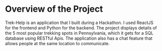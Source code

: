 # Overview of the Project

Trek-Help is an application that I built during a Hackathon. I used ReactJS for the frontend and Python for the backend. The project displays details of the 5 most popular trekking spots in Pennsylvania, which it gets for a SQL database using RESTful Apis. The application also has a chat feature that allows people at the same location to communicate.
